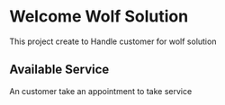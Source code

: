 # Welcome Wolf Solution

This project create to Handle customer for wolf solution

## Available Service

An customer take an appointment to take service
